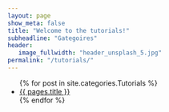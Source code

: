 ```yaml
---
layout: page
show_meta: false
title: "Welcome to the tutorials!"
subheadline: "Gategoires"
header:
   image_fullwidth: "header_unsplash_5.jpg"
permalink: "/tutorials/"
---
```

<ul>
    {% for post in site.categories.Tutorials %}
    <li><a href="{{ site.url }}{{ site.baseurl }}{{ pages.url }}">{{ pages.title }}</a></li>
    {% endfor %}
</ul>